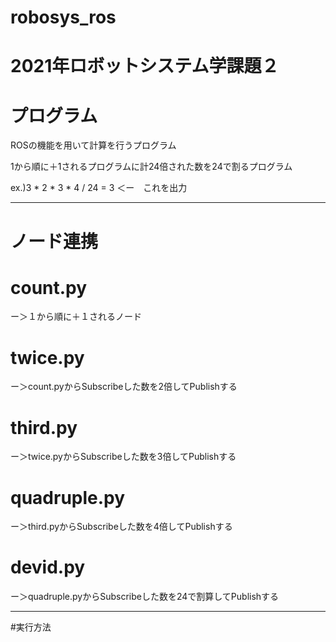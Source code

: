 # robosys_ros


# 2021年ロボットシステム学課題２


# プログラム


ROSの機能を用いて計算を行うプログラム


1から順に＋1されるプログラムに計24倍された数を24で割るプログラム


ex.)3 * 2 * 3 * 4 / 24 = 3 ＜ー　これを出力


______

# ノード連携


 # count.py 


   ー＞１から順に＋１されるノード


 # twice.py


  ー＞count.pyからSubscribeした数を2倍してPublishする


 # third.py


  ー＞twice.pyからSubscribeした数を3倍してPublishする


 # quadruple.py


  ー＞third.pyからSubscribeした数を4倍してPublishする


 # devid.py


  ー＞quadruple.pyからSubscribeした数を24で割算してPublishする


______


#実行方法





